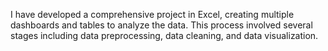 I have developed a comprehensive project in Excel, creating multiple dashboards and tables to analyze the data. This process involved several stages including data preprocessing, data cleaning, and data visualization.
